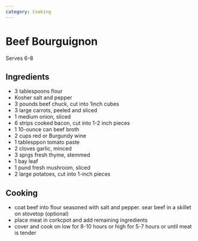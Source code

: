 ```yaml
---
category: Cooking
---
```


# Beef Bourguignon

Serves 6-8

## Ingredients

* 3 tablespoons flour
* Kosher salt and pepper
* 3 pounds beef chuck, cut into 1inch cubes
* 3 large carrots, peeled and sliced
* 1 medium onion, sliced
* 6 strips cooked bacon, cut into 1-2 inch pieces
* 1 10-ounce can beef broth
* 2 cups red or Burgundy wine
* 1 tablesppon tomato paste
* 2 cloves garlic, minced
* 3 sprgs fresh thyme, stemmed
* 1 bay leaf
* 1 pund fresh mushroom, sliced
* 2 large potatoes, cut into 1-inch pieces

## Cooking

* coat beef into flour seasoned with salt and pepper. sear beef in a skillet on stovetop (optional)
* place meat in corkcpot and add remaining ingredients
* cover and cook on low for 8-10 hours or high for 5-7 hours or until meat is tender
